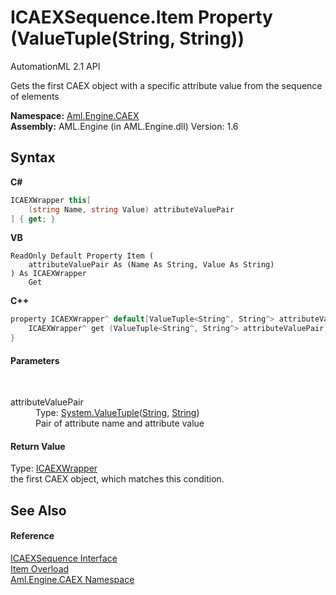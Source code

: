 # ICAEXSequence.Item Property (ValueTuple(String, String))
AutomationML 2.1 API 

Gets the first CAEX object with a specific attribute value from the sequence of elements

**Namespace:**&nbsp;<a href="N_Aml_Engine_CAEX">Aml.Engine.CAEX</a><br />**Assembly:**&nbsp;AML.Engine (in AML.Engine.dll) Version: 1.6

## Syntax

**C#**<br />
``` C#
ICAEXWrapper this[
	(string Name, string Value) attributeValuePair
] { get; }
```

**VB**<br />
``` VB
ReadOnly Default Property Item ( 
	attributeValuePair As (Name As String, Value As String)
) As ICAEXWrapper
	Get
```

**C++**<br />
``` C++
property ICAEXWrapper^ default[ValueTuple<String^, String^> attributeValuePair] {
	ICAEXWrapper^ get (ValueTuple<String^, String^> attributeValuePair);
}
```


#### Parameters
&nbsp;<dl><dt>attributeValuePair</dt><dd>Type: <a href="https://docs.microsoft.com/dotnet/api/system.valuetuple-2" target="_parent" rel="noopener noreferrer">System.ValueTuple</a>(<a href="https://docs.microsoft.com/dotnet/api/system.string" target="_parent" rel="noopener noreferrer">String</a>, <a href="https://docs.microsoft.com/dotnet/api/system.string" target="_parent" rel="noopener noreferrer">String</a>)<br />Pair of attribute name and attribute value</dd></dl>

#### Return Value
Type: <a href="T_Aml_Engine_CAEX_ICAEXWrapper">ICAEXWrapper</a><br />the first CAEX object, which matches this condition.

## See Also


#### Reference
<a href="T_Aml_Engine_CAEX_ICAEXSequence">ICAEXSequence Interface</a><br /><a href="Overload_Aml_Engine_CAEX_ICAEXSequence_Item">Item Overload</a><br /><a href="N_Aml_Engine_CAEX">Aml.Engine.CAEX Namespace</a><br />